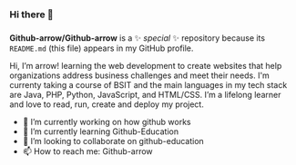### Hi there 👋

###
**Github-arrow/Github-arrow** is a ✨ _special_ ✨ repository because its `README.md` (this file) appears in my GitHub profile.

Hi, I’m arrow! learning the web development to create websites that help organizations address business challenges and meet their needs. I'm currenty taking a course of BSIT and the main languages in my tech stack are Java, PHP, Python, JavaScript, and HTML/CSS. I’m a lifelong learner and love to read, run, create and deploy my project.

- 🔭 I’m currently working on how github works
- 🌱 I’m currently learning Github-Education
- 👯 I’m looking to collaborate on github-education
- 📫 How to reach me: Github-arrow
###
